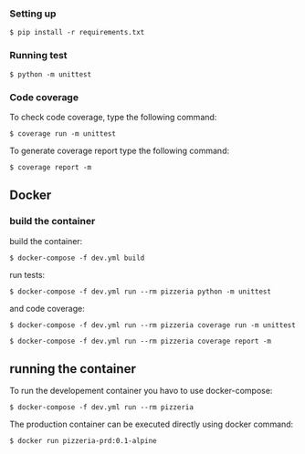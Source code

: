 ### Setting up

```
$ pip install -r requirements.txt
```

### Running test

```
$ python -m unittest
```

### Code coverage

To check code coverage, type the following command:

```
$ coverage run -m unittest
```

To generate coverage report type the following command:

```
$ coverage report -m
```

## Docker

### build the container

build the container:

```
$ docker-compose -f dev.yml build
```

run tests:

```
$ docker-compose -f dev.yml run --rm pizzeria python -m unittest
```

and code coverage:

```
$ docker-compose -f dev.yml run --rm pizzeria coverage run -m unittest

$ docker-compose -f dev.yml run --rm pizzeria coverage report -m
```

## running the container

To run the developement container you havo to use docker-compose:

```
$ docker-compose -f dev.yml run --rm pizzeria
```

The production container can be executed directly using
docker command:

```
$ docker run pizzeria-prd:0.1-alpine
```